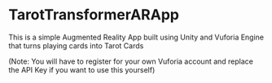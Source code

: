 # TarotTransformerARApp
This is a simple Augmented Reality App built using Unity and Vuforia Engine that turns playing cards into Tarot Cards

(Note: You will have to register for your own Vuforia account and replace the API Key if you want to use this yourself)
